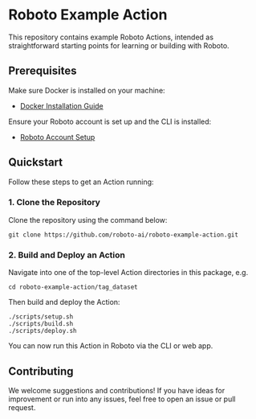 # Roboto Example Action

This repository contains example Roboto Actions, intended as straightforward starting points for learning or building with Roboto.

## Prerequisites

Make sure Docker is installed on your machine:  
- [Docker Installation Guide](https://docs.docker.com/engine/install/)

Ensure your Roboto account is set up and the CLI is installed:  
- [Roboto Account Setup](https://docs.roboto.ai/getting-started/account.html)

## Quickstart

Follow these steps to get an Action running:

### 1. Clone the Repository

Clone the repository using the command below:

```shell
git clone https://github.com/roboto-ai/roboto-example-action.git
```

### 2. Build and Deploy an Action

Navigate into one of the top-level Action directories in this package, e.g.

```shell
cd roboto-example-action/tag_dataset
```

Then build and deploy the Action:

```shell
./scripts/setup.sh
./scripts/build.sh
./scripts/deploy.sh
```

You can now run this Action in Roboto via the CLI or web app.

## Contributing

We welcome suggestions and contributions! If you have ideas for improvement or run into any issues, feel free to open an issue or pull request.